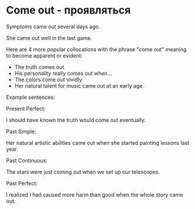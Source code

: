 # Come out - проявляться

Symptoms came out several days ago.

She came out well in the last game.

Here are 4 more popular collocations with the phrase "come out" meaning to become apparent or evident:

- The truth comes out
- His personality really comes out when...
- The colors come out vividly
- Her natural talent for music came out at an early age

Example sentences:

Present Perfect:

I should have known the truth would come out eventually.

Past Simple:

Her natural artistic abilities came out when she started painting lessons last year.

Past Continuous:

The stars were just coming out when we set up our telescopes.

Past Perfect:

I realized I had caused more harm than good when the whole story came out.
